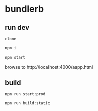 # bundlerb

## run dev

```bash
clone

npm i

npm start
```

browse to http://localhost:4000/aapp.html

## build

```bash
npm run start:prod

npm run build:static
```
